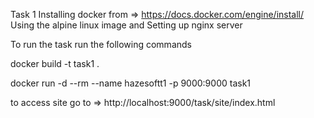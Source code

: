 Task 1
Installing docker from => https://docs.docker.com/engine/install/
Using the alpine linux image and Setting up nginx server

To run the task run the following commands 

docker build -t task1 .

docker run -d --rm --name hazesoftt1 -p 9000:9000 task1

to access site go to => http://localhost:9000/task/site/index.html 
